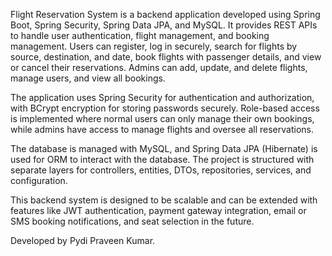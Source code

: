 Flight Reservation System is a backend application developed using Spring Boot, Spring Security, Spring Data JPA, and MySQL. It provides REST APIs to handle user authentication, flight management, and booking management. Users can register, log in securely, search for flights by source, destination, and date, book flights with passenger details, and view or cancel their reservations. Admins can add, update, and delete flights, manage users, and view all bookings.

The application uses Spring Security for authentication and authorization, with BCrypt encryption for storing passwords securely. Role-based access is implemented where normal users can only manage their own bookings, while admins have access to manage flights and oversee all reservations.

The database is managed with MySQL, and Spring Data JPA (Hibernate) is used for ORM to interact with the database. The project is structured with separate layers for controllers, entities, DTOs, repositories, services, and configuration.

This backend system is designed to be scalable and can be extended with features like JWT authentication, payment gateway integration, email or SMS booking notifications, and seat selection in the future.

Developed by Pydi Praveen Kumar.
